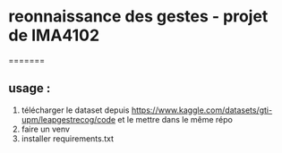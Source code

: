 # reonnaissance des gestes - projet de IMA4102
=======
## usage : 
1. télécharger le dataset depuis https://www.kaggle.com/datasets/gti-upm/leapgestrecog/code et le mettre dans le même répo
2. faire un venv
3. installer requirements.txt
